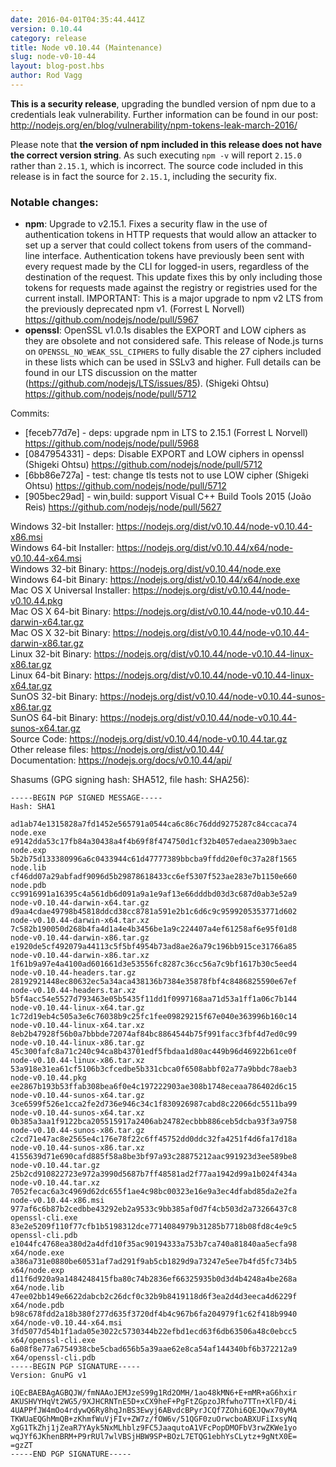 ```yaml
---
date: 2016-04-01T04:35:44.441Z
version: 0.10.44
category: release
title: Node v0.10.44 (Maintenance)
slug: node-v0-10-44
layout: blog-post.hbs
author: Rod Vagg
---
```


**This is a security release**, upgrading the bundled version of npm due to a credentials leak vulnerability. Further information can be found in our post: http://nodejs.org/en/blog/vulnerability/npm-tokens-leak-march-2016/

Please note that **the version of npm included in this release does not have the correct version string**. As such executing `npm -v` will report `2.15.0` rather than `2.15.1`, which is incorrect. The source code included in this release is in fact the source for `2.15.1`, including the security fix.

### Notable changes:

* **npm**: Upgrade to v2.15.1. Fixes a security flaw in the use of authentication tokens in HTTP requests that would allow an attacker to set up a server that could collect tokens from users of the command-line interface. Authentication tokens have previously been sent with every request made by the CLI for logged-in users, regardless of the destination of the request. This update fixes this by only including those tokens for requests made against the registry or registries used for the current install. IMPORTANT: This is a major upgrade to npm v2 LTS from the previously deprecated npm v1. (Forrest L Norvell) https://github.com/nodejs/node/pull/5967
* **openssl**: OpenSSL v1.0.1s disables the EXPORT and LOW ciphers as they are obsolete and not considered safe. This release of Node.js turns on `OPENSSL_NO_WEAK_SSL_CIPHERS` to fully disable the 27 ciphers included in these lists which can be used in SSLv3 and higher. Full details can be found in our LTS discussion on the matter (https://github.com/nodejs/LTS/issues/85). (Shigeki Ohtsu) https://github.com/nodejs/node/pull/5712

Commits:

* [feceb77d7e] - deps: upgrade npm in LTS to 2.15.1 (Forrest L Norvell) https://github.com/nodejs/node/pull/5968
* [0847954331] - deps: Disable EXPORT and LOW ciphers in openssl (Shigeki Ohtsu) https://github.com/nodejs/node/pull/5712
* [6bb86e727a] - test: change tls tests not to use LOW cipher (Shigeki Ohtsu) https://github.com/nodejs/node/pull/5712
* [905bec29ad] - win,build: support Visual C++ Build Tools 2015 (João Reis) https://github.com/nodejs/node/pull/5627

Windows 32-bit Installer: https://nodejs.org/dist/v0.10.44/node-v0.10.44-x86.msi<br>
Windows 64-bit Installer: https://nodejs.org/dist/v0.10.44/x64/node-v0.10.44-x64.msi<br>
Windows 32-bit Binary: https://nodejs.org/dist/v0.10.44/node.exe<br>
Windows 64-bit Binary: https://nodejs.org/dist/v0.10.44/x64/node.exe<br>
Mac OS X Universal Installer: https://nodejs.org/dist/v0.10.44/node-v0.10.44.pkg<br>
Mac OS X 64-bit Binary: https://nodejs.org/dist/v0.10.44/node-v0.10.44-darwin-x64.tar.gz<br>
Mac OS X 32-bit Binary: https://nodejs.org/dist/v0.10.44/node-v0.10.44-darwin-x86.tar.gz<br>
Linux 32-bit Binary: https://nodejs.org/dist/v0.10.44/node-v0.10.44-linux-x86.tar.gz<br>
Linux 64-bit Binary: https://nodejs.org/dist/v0.10.44/node-v0.10.44-linux-x64.tar.gz<br>
SunOS 32-bit Binary: https://nodejs.org/dist/v0.10.44/node-v0.10.44-sunos-x86.tar.gz<br>
SunOS 64-bit Binary: https://nodejs.org/dist/v0.10.44/node-v0.10.44-sunos-x64.tar.gz<br>
Source Code: https://nodejs.org/dist/v0.10.44/node-v0.10.44.tar.gz<br>
Other release files: https://nodejs.org/dist/v0.10.44/<br>
Documentation: https://nodejs.org/docs/v0.10.44/api/

Shasums (GPG signing hash: SHA512, file hash: SHA256):
```
-----BEGIN PGP SIGNED MESSAGE-----
Hash: SHA1

ad1ab74e1315828a7fd1452e565791a0544ca6c86c76ddd9275287c84ccaca74  node.exe
e9142dda53c17fb84a30438a4f4b69f8f474750d1cf32b4057edaea2309b3aec  node.exp
5b2b75d133380996a6c0433944c61d47777389bbcba9ffdd20ef0c37a28f1565  node.lib
cf46dd07a29abfadf9096d5b29878618433cc6ef5307f523ae283e7b1150e660  node.pdb
cc9916991a16395c4a561db6d091a9a1e9af13e66dddbd03d3c687d0ab3e52a9  node-v0.10.44-darwin-x64.tar.gz
d9aa4cdae49798b45818ddcd38cc8781a591e2b1c6d6c9c9599205353771d602  node-v0.10.44-darwin-x64.tar.xz
7c582b190050d268b4fa4d1a4e4b3456be1a9c224407a4ef61258af6e95f01d8  node-v0.10.44-darwin-x86.tar.gz
e1920de5cf492079a44113c5f5bf4954b73ad8ae26a79c196bb915ce31766a85  node-v0.10.44-darwin-x86.tar.xz
1f61b9a97e4a4100ad601661d3e53556fc8287c36cc56a7c9bf1617b30c5eed4  node-v0.10.44-headers.tar.gz
28192921448ec80632ec5a34aca438136b7384e35878fbf4c8486825590e67ef  node-v0.10.44-headers.tar.xz
b5f4acc54e5527d793463e05b5435f11dd1f0997168aa71d53a1ff1a06c7b144  node-v0.10.44-linux-x64.tar.gz
1c72d19eb4c505a3e6c76038b9c25fc1fee09829215f67e040e363996b160c14  node-v0.10.44-linux-x64.tar.xz
8eb2b47928f56b0a7bbbde72074af84bc8864544b75f991facc3fbf4d7ed0c99  node-v0.10.44-linux-x86.tar.gz
45c300fafc8a71c240c94ca8b43701edf5fbdaa1d80ac449b96d46922b61ce0f  node-v0.10.44-linux-x86.tar.xz
53a918e31ea61cf5106b3cfcedbe5b331cbca0f6508abbf02a77a9bbdc78aeb3  node-v0.10.44.pkg
ee2867b193b53ffab308bea6f0e4c197222903ae308b1748eceaa786402d6c15  node-v0.10.44-sunos-x64.tar.gz
3ce6599f526e1cca2fe2d736e946c34c1f830926987cabd8c22066dc5511ba99  node-v0.10.44-sunos-x64.tar.xz
0b385a3aa1f9122bca205515917a2406ab24782ecbbb886ceb5dcba93f3a9758  node-v0.10.44-sunos-x86.tar.gz
c2cd71e47ac8e2565e4c176e78f22c6ff45752dd0ddc32fa4251f4d6fa17d18a  node-v0.10.44-sunos-x86.tar.xz
4155639d71e690cafd885f58a8be3bf97a93c28875212aac991923d3ee589be8  node-v0.10.44.tar.gz
25b2cd910822723e972a3990d5687b7ff48581ad2f77aa1942d99a1b024f434a  node-v0.10.44.tar.xz
7052fecac6a3c4969d62dc655f1ae4c98bc00323e16e9a3ec4dfabd85da2e2fa  node-v0.10.44-x86.msi
977af6c6b87b2cedbbe43292eb2a9533c9bb385af0d7f4cb503d2a73266437c8  openssl-cli.exe
83e2e5209f110f77cfb1b5198312dce7714084979b31285b7718b08fd8c4e9c5  openssl-cli.pdb
e1044fc4768ea380d2a4dfd10f35ac90194333a753b7ca740a81840aa5ecfa98  x64/node.exe
a386a731e0880be60531af7ad291f9ab5cb1829d9a73247e5ee7b4fd5fc734b5  x64/node.exp
d11f6d920a9a1484248415fba80c74b2836ef66325935b0d3d4b4248a4be268a  x64/node.lib
47ee02bb149e6622dabcb2c26dcf0c32b9b8419118d6f3ea2d4d3eeca4d6229f  x64/node.pdb
b98c678fdd2a18b380f277d635f3720df4b4c967b6fa204979f1c62f418b9940  x64/node-v0.10.44-x64.msi
3fd5077d54b1f1ada05e3022c5730344b22efbd1ecd63f6db63506a48c0ebcc5  x64/openssl-cli.exe
6a08f8e77a6754938cbe5cbad656b5a39aae62e8ca54af144340bf6b372212a9  x64/openssl-cli.pdb
-----BEGIN PGP SIGNATURE-----
Version: GnuPG v1

iQEcBAEBAgAGBQJW/fmNAAoJEMJzeS99g1Rd2OMH/1ao48kMN6+E+mMR+aG6hxir
AKUSHVYHqVt2WG5/9XJHCRNTnE5D+xCX9heF+PgFtZGpzoJRfwho7TTn+XlFD/4i
4UAPPfJW4mOo4rdywQ6Ry8hqJnBS3Ewyj6ABvdcBPyrJCQf7ZOhi6QEJQwx70yMA
TKWUaEQGhMmQB+zKhmfWuVjFIv+ZW7z/fOW6v/51QGF0zuOrwcboABXUFiIxsyNq
XgG1TkZhj1jZeaR7YAyk5NxMLhblz9FC5JaaqutoA1VFcPopDMOFbV3rwZKWe1yo
wqJYf6JKhenBRM+P9rRUl7wlVBSjHBW9SP+BOzL7ETQG1ebhYsCLytz+9gNtX0E=
=gzZT
-----END PGP SIGNATURE-----

```
